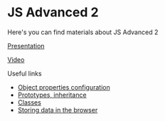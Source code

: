 # JS Advanced 2

Here's you can find materials about JS Advanced 2


[Presentation](https://docs.google.com/presentation/d/19BwqicMNd_0DE7ocyNOv7vhU7ZlLtOZa-Rf1Ag_C8i0/edit?usp=sharing)

[Video](https://drive.google.com/file/d/1Aqnuxz6FzHcE7XhBw7kw1bUNnTfp-wRF/view?usp=sharing)


Useful links
* [Object properties configuration](https://javascript.info/object-properties)
* [Prototypes, inheritance](https://javascript.info/prototypes)
* [Classes](https://javascript.info/classes)
* [Storing data in the browser](https://javascript.info/data-storage)
